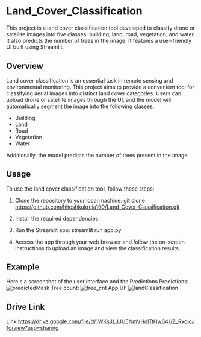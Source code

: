 # Land_Cover_Classification

This project is a land cover classification tool developed to classify drone or satellite images into five classes: building, land, road, vegetation, and water. It also predicts the number of trees in the image. It features a user-friendly UI built using Streamlit.

## Overview

Land cover classification is an essential task in remote sensing and environmental monitoring. This project aims to provide a convenient tool for classifying aerial images into distinct land cover categories. Users can upload drone or satellite images through the UI, and the model will automatically segment the image into the following classes:

- Building
- Land
- Road
- Vegetation
- Water

Additionally, the model predicts the number of trees present in the image.

## Usage

To use the land cover classification tool, follow these steps:

1. Clone the repository to your local machine:
git clone https://github.com/hiteshkukreja100/Land-Cover-Classification.git

2. Install the required dependencies:

3. Run the Streamlit app:
streamlit run app.py


4. Access the app through your web browser and follow the on-screen instructions to upload an image and view the classification results.

## Example

Here's a screenshot of the user interface and the Predictions
Predictions:
![predictedMask](https://github.com/hiteshkukreja100/Land_Cover_Classification/assets/117500378/3b307223-6f2b-4717-9aec-44dbf967346f)
Tree count:
![tree_cnt](https://github.com/hiteshkukreja100/Land_Cover_Classification/assets/117500378/0604a810-6d0f-4a50-a27e-f9a10fd4d393)
App UI:
![landClassification](https://github.com/hiteshkukreja100/Land_Cover_Classification/assets/117500378/286122a9-7d28-465e-976e-33a687f5225d)

## Drive Link
Link:https://drive.google.com/file/d/1WKsJLJJU5NmVHolTtHw64UZ_RxolcJ1c/view?usp=sharing



